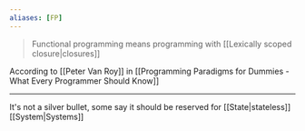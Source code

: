 ```yaml
---
aliases: [FP]
---
```


> Functional programming means programming with [[Lexically scoped closure|closures]]

According to [[Peter Van Roy]] in [[Programming Paradigms for Dummies - What Every Programmer Should Know]]

---

It's not a silver bullet, some say it should be reserved for [[State|stateless]] [[System|Systems]]
